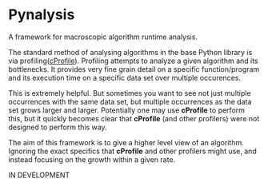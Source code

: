 Pynalysis
=========

A framework for macroscopic algorithm runtime analysis.

The standard method of analysing algorithms in the base Python library is via profiling([cProfile](https://docs.python.org/2/library/profile.html#module-cProfile)). Profiling attempts to analyze a given algorithm and its bottlenecks. It provides very fine grain detail on a specific function/program and its execution time on a specific data set over multiple occurences.

This is extremely helpful. But sometimes you want to see not just multiple occurrences with the same data set, but multiple occurrences as the data set grows larger and larger. Potentially one may use **cProfile** to perform this, but it quickly becomes clear that **cProfile** (and other profilers) were not designed to perform this way.

The aim of this framework is to give a higher level view of an algorithm. Ignoring the exact specifics that **cProfile** and other profilers might use, and instead focusing on the growth within a given rate.

IN DEVELOPMENT
